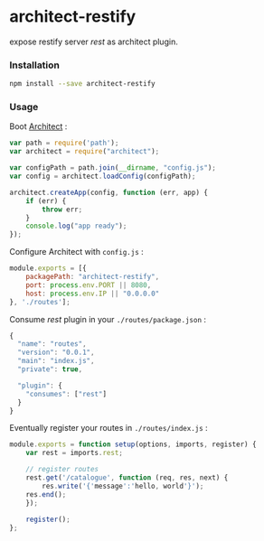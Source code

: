 architect-restify
=================

expose restify server *rest* as architect plugin. 

### Installation

```sh
npm install --save architect-restify
```

### Usage

Boot [Architect](https://github.com/c9/architect) :

```js
var path = require('path');
var architect = require("architect");

var configPath = path.join(__dirname, "config.js");
var config = architect.loadConfig(configPath);

architect.createApp(config, function (err, app) {
    if (err) {
        throw err;
    }
    console.log("app ready");
});
```

Configure Architect with `config.js` :

```js
module.exports = [{
    packagePath: "architect-restify",
    port: process.env.PORT || 8080,
    host: process.env.IP || "0.0.0.0"
}, './routes'];
```
 
Consume *rest* plugin in your `./routes/package.json` :

```js
{
  "name": "routes",
  "version": "0.0.1",
  "main": "index.js",
  "private": true,

  "plugin": {
    "consumes": ["rest"]
  }
}
```

Eventually register your routes in `./routes/index.js` :

```js
module.exports = function setup(options, imports, register) {
    var rest = imports.rest;

    // register routes 
    rest.get('/catalogue', function (req, res, next) {
        res.write('{'message':'hello, world'}');
	res.end();
    });
    
    register();
};
```
